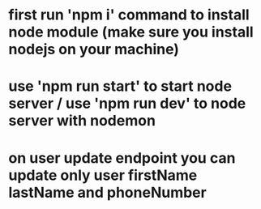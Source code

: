 # first run 'npm i' command to install node module (make sure you install nodejs on your machine)

# use 'npm run start' to start node server / use 'npm run dev' to node server with nodemon


# on user update endpoint you can update only user firstName lastName and phoneNumber 